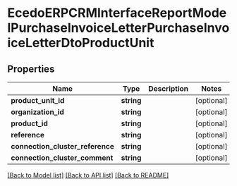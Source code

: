 # EcedoERPCRMInterfaceReportModelPurchaseInvoiceLetterPurchaseInvoiceLetterDtoProductUnit

## Properties
Name | Type | Description | Notes
------------ | ------------- | ------------- | -------------
**product_unit_id** | **string** |  | [optional] 
**organization_id** | **string** |  | [optional] 
**product_id** | **string** |  | [optional] 
**reference** | **string** |  | [optional] 
**connection_cluster_reference** | **string** |  | [optional] 
**connection_cluster_comment** | **string** |  | [optional] 

[[Back to Model list]](../README.md#documentation-for-models) [[Back to API list]](../README.md#documentation-for-api-endpoints) [[Back to README]](../README.md)


